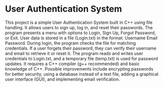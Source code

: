 # User Authentication System
This project is a simple User Authentication System built in C++ using file handling. It allows users to sign up, log in, and reset their passwords. The program presents a menu with options to Login, Sign Up, Forgot Password, or Exit. User data is stored in a file (Login.txt) in the format: Username Email Password. During login, the program checks the file for matching credentials. If a user forgets their password, they can verify their username and email to retrieve it or reset it. The program reads and writes user credentials to Login.txt, and a temporary file (temp.txt) is used for password updates. It requires a C++ compiler (g++ recommended) and basic knowledge of C++. Possible improvements include encrypting passwords for better security, using a database instead of a text file, adding a graphical user interface (GUI), and implementing email verification. 

